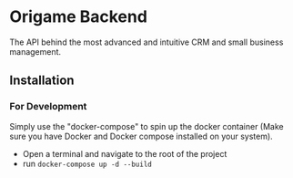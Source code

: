 # Origame Backend

The API behind the most advanced and intuitive
CRM and small business management.

## Installation
### For Development
Simply use the "docker-compose" to spin up the docker container
(Make sure you have Docker and Docker compose installed on your system).
* Open a terminal and navigate to the root of the project
* run `docker-compose up -d --build`